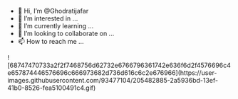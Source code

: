 - 👋 Hi, I’m @Ghodratijafar
- 👀 I’m interested in ...
- 🌱 I’m currently learning ...
- 💞️ I’m looking to collaborate on ...
- 📫 How to reach me ...

<!---
Ghodratijafar/Ghodratijafar is a ✨ special ✨ repository because its `README.md` (this file) appears on your GitHub profile.
You can click the Preview link to take a look at your changes.
--->![68747470733a2f2f7468756d62732e6766796361742e636f6d2f4576696c4e657874446576696c666973682d736d616c6c2e676966](https://user-images.githubusercontent.com/93477104/205482885-2a5936bd-13ef-41b0-8526-fea5100491c4.gif)
